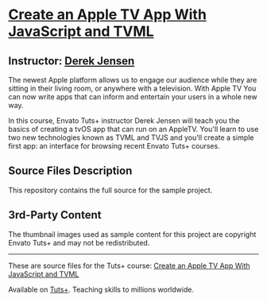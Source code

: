 # [Create an Apple TV App With JavaScript and TVML][published url]
## Instructor: [Derek Jensen][instructor url]


The newest Apple platform allows us to engage our audience while they are sitting in their living room, or anywhere with a television. With Apple TV You can now write apps that can inform and entertain your users in a whole new way. 

In this course, Envato Tuts+ instructor Derek Jensen will teach you the basics of  creating a tvOS app that can run on an AppleTV. You'll learn to use two new technologies known as TVML and TVJS and you'll create a simple first app: an interface for browsing recent Envato Tuts+ courses.


## Source Files Description


This repository contains the full source for the sample project.


## 3rd-Party Content

The thumbnail images used as sample content for this project are copyright Envato Tuts+ and may not be redistributed.

------

These are source files for the Tuts+ course: [Create an Apple TV App With JavaScript and TVML][published url]

Available on [Tuts+](https://tutsplus.com). Teaching skills to millions worldwide.

[published url]: https://code.tutsplus.com/courses/create-an-apple-tv-app-with-javascript-and-tvml
[instructor url]: https://tutsplus.com/authors/derek-jensen
